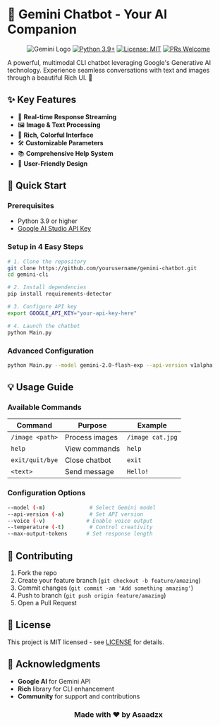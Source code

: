 # 🤖 Gemini Chatbot - Your AI Companion

<div align="center">

![Gemini Logo](https://img.shields.io/badge/Powered%20by-Google%20Gemini-blue)
[![Python 3.9+](https://img.shields.io/badge/python-3.9+-blue.svg)](https://www.python.org/downloads/)
[![License: MIT](https://img.shields.io/badge/License-MIT-yellow.svg)](https://opensource.org/licenses/MIT)
[![PRs Welcome](https://img.shields.io/badge/PRs-welcome-brightgreen.svg)](http://makeapullrequest.com)

</div>

A powerful, multimodal CLI chatbot leveraging Google's Generative AI technology. Experience seamless conversations with text and images through a beautiful Rich UI. 🚀

## ✨ Key Features

- 🔄 **Real-time Response Streaming**
- 🖼️ **Image & Text Processing**
- 🎨 **Rich, Colorful Interface**
- 🛠️ **Customizable Parameters**
- 📚 **Comprehensive Help System**
- 🤝 **User-Friendly Design**

## 🚀 Quick Start

### Prerequisites

- Python 3.9 or higher
- [Google AI Studio API Key](https://aistudio.google.com/)

### Setup in 4 Easy Steps

```bash
# 1. Clone the repository
git clone https://github.com/yourusername/gemini-chatbot.git
cd gemini-cli

# 2. Install dependencies
pip install requirements-detector

# 3. Configure API key
export GOOGLE_API_KEY="your-api-key-here"

# 4. Launch the chatbot
python Main.py
```

### Advanced Configuration
```bash
python Main.py --model gemini-2.0-flash-exp --api-version v1alpha
```

## 💡 Usage Guide

### Available Commands

| Command | Purpose | Example |
|---------|---------|---------|
| `/image <path>` | Process images | `/image cat.jpg` |
| `help` | View commands | `help` |
| `exit/quit/bye` | Close chatbot | `exit` |
| `<text>` | Send message | `Hello!` |

### Configuration Options

```bash
--model (-m)              # Select Gemini model
--api-version (-a)        # Set API version
--voice (-v)             # Enable voice output
--temperature (-t)        # Control creativity
--max-output-tokens      # Set response length
```

## 🤝 Contributing

1. Fork the repo
2. Create your feature branch (`git checkout -b feature/amazing`)
3. Commit changes (`git commit -am 'Add something amazing'`)
4. Push to branch (`git push origin feature/amazing`)
5. Open a Pull Request

## 📄 License

This project is MIT licensed - see [LICENSE](LICENSE) for details.

## 🙌 Acknowledgments

- **Google AI** for Gemini API
- **Rich** library for CLI enhancement
- **Community** for support and contributions

<div align="center">

### Made with ❤️ by Asaadzx

</div>
